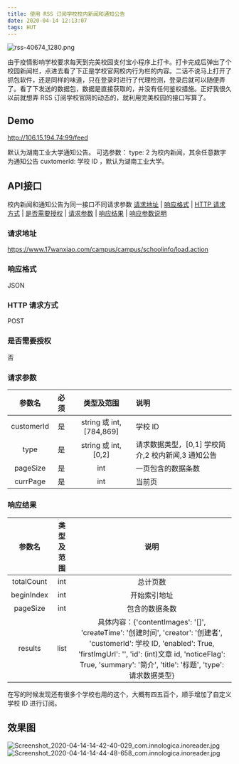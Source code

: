 ```yaml
---
title: 使用 RSS 订阅学校校内新闻和通知公告
date: 2020-04-14 12:13:07
tags: HUT
---
```

![rss-40674_1280.png](https://i.loli.net/2020/04/14/Hkvmo8VnIyGM5zP.png)
<!--more-->



由于疫情影响学校要求每天到完美校园支付宝小程序上打卡。打卡完成后弹出了个校园新闻栏，点进去看了下正是学校官网校内行为栏的内容。二话不说马上打开了抓包软件，还是同样的味道，只在登录时进行了代理检测，登录后就可以随便弄了。看了下发送的数据包，数据是直接获取的，并没有任何鉴权措施。正好我很久以前就想弄 RSS 订阅学校官网的动态的，就利用完美校园的接口写算了。

## Demo

<http://106.15.194.74:99/feed>

默认为湖南工业大学通知公告。
可选参数：
type: 2 为校内新闻，其余任意数字为通知公告
cuxtomerId: 学校 ID ，默认为湖南工业大学。

## API接口

校内新闻和通知公告为同一接口不同请求参数
[请求地址](#请求地址) | [响应格式](#响应格式) | [HTTP 请求方式](#http-请求方式) | [是否需要授权](#是否需要授权) | [请求参数](#请求参数) | [响应结果](#响应结果) | [响应参数说明](#响应参数说明)

### 请求地址

<https://www.17wanxiao.com/campus/campus/schoolinfo/load.action>

### 响应格式

JSON

### HTTP 请求方式

POST

### 是否需要授权

否

### 请求参数

|   参数名   | 必须  |       类型及范围        | 说明                                               |
| :--------: | :---: | :---------------------: | :------------------------------------------------- |
| customerId |  是   | string 或 int,[784,869] | 学校 ID                                            |
|    type    |  是   |   string 或 int,[0,2]   | 请求数据类型，[0,1] 学校简介,2 校内新闻,3 通知公告 |
|  pageSize  |  是   |           int           | 一页包含的数据条数                                 |
|  currPage  |  是   |           int           | 当前页                                             |

### 响应结果

|   参数名   | 类型及范围 |                                                                                                                     说明                                                                                                                      |
| :--------: | :--------: | :-------------------------------------------------------------------------------------------------------------------------------------------------------------------------------------------------------------------------------------------: |
| totalCount |    int     |                                                                                                                   总计页数                                                                                                                    |
| beginIndex |    int     |                                                                                                                 开始索引地址                                                                                                                  |
|  pageSize  |    int     |                                                                                                                包含的数据条数                                                                                                                 |
|  results   |    list    | 具体内容：{'contentImages': '[]', 'createTime': '创建时间', 'creator': '创建者', 'customerId': 学校 ID, 'enabled': True, 'firstImgUrl': '', 'id': (int)文章 id, 'noticeFlag': True, 'summary': '简介', 'title': '标题', 'type': 请求数据类型} |

在写的时候发现还有很多个学校也用的这个，大概有四五百个，顺手增加了自定义学校 ID 进行订阅。

## 效果图

![Screenshot_2020-04-14-14-42-40-029_com.innologica.inoreader.jpg](https://i.loli.net/2020/04/14/5zCHN2JuLlvIDQ8.jpg)
![Screenshot_2020-04-14-14-44-48-658_com.innologica.inoreader.jpg](https://i.loli.net/2020/04/14/yFQP9JSxL4vlrit.jpg)